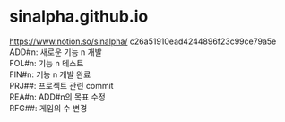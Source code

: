 # sinalpha.github.io   
https://www.notion.so/sinalpha/ 
c26a51910ead4244896f23c99ce79a5e   
ADD#n: 새로운 기능 n 개발  
FOL#n: 기능 n 테스트  
FIN#n: 기능 n 개발 완료  
PRJ##: 프로젝트 관련 commit   
REA#n: ADD#n의 목표 수정   
RFG##: 게임의 수 변경